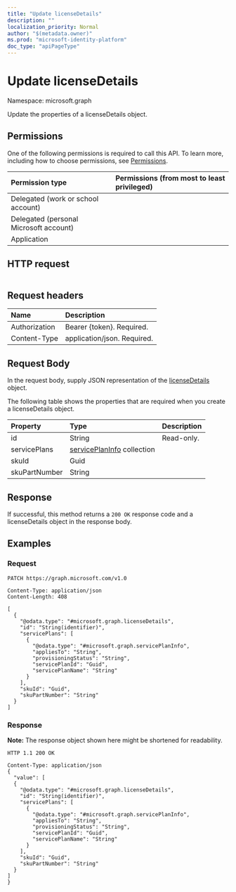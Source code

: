 ```yaml
---
title: "Update licenseDetails"
description: ""
localization_priority: Normal
author: "$(metadata.owner)"
ms.prod: "microsoft-identity-platform"
doc_type: "apiPageType"
---
```


# Update licenseDetails

Namespace: microsoft.graph

Update the properties of a licenseDetails object.

## Permissions

One of the following permissions is required to call this API. To learn more, including how to choose permissions, see [Permissions](/graph/permissions-reference).

| Permission type                        | Permissions (from most to least privileged) |
| :------------------------------------- | :------------------------------------------ |
| Delegated (work or school account)     |                                             |
| Delegated (personal Microsoft account) |                                             |
| Application                            |                                             |

## HTTP request

<!-- {
  "blockType": "ignored"
}
-->

```http

```

## Request headers

| Name          | Description                 |
| :------------ | :-------------------------- |
| Authorization | Bearer {token}. Required.   |
| Content-Type  | application/json. Required. |

## Request Body

In the request body, supply JSON representation of the [licenseDetails](../resources/-licensedetails.md) object.

<!-- Actions and Functions -->

<!-- CRUD Methods -->

The following table shows the properties that are required when you create a licenseDetails object.

| Property      | Type                                                          | Description |
| :------------ | :------------------------------------------------------------ | :---------- |
| id            | String                                                        | Read-only.  |
| servicePlans  | [servicePlanInfo](../resources/serviceplaninfo.md) collection |             |
| skuId         | Guid                                                          |             |
| skuPartNumber | String                                                        |             |

## Response

If successful, this method returns a `200 OK` response code and a licenseDetails object in the response body.

## Examples

### Request

<!-- {
  "blockType": "request",
  "name": "update_licensedetails"
}
-->

```http
PATCH https://graph.microsoft.com/v1.0

Content-Type: application/json
Content-Length: 408

[
  {
    "@odata.type": "#microsoft.graph.licenseDetails",
    "id": "String(identifier)",
    "servicePlans": [
      {
        "@odata.type": "#microsoft.graph.servicePlanInfo",
        "appliesTo": "String",
        "provisioningStatus": "String",
        "servicePlanId": "Guid",
        "servicePlanName": "String"
      }
    ],
    "skuId": "Guid",
    "skuPartNumber": "String"
  }
]

```

### Response

**Note:** The response object shown here might be shortened for readability.

<!-- {
  "blockType": "response",
  "truncated": true,
  "@odata.type": "$(this.ReturnTypeFullName)"
}
-->

```http
HTTP 1.1 200 OK

Content-Type: application/json
{
  "value": [
  {
    "@odata.type": "#microsoft.graph.licenseDetails",
    "id": "String(identifier)",
    "servicePlans": [
      {
        "@odata.type": "#microsoft.graph.servicePlanInfo",
        "appliesTo": "String",
        "provisioningStatus": "String",
        "servicePlanId": "Guid",
        "servicePlanName": "String"
      }
    ],
    "skuId": "Guid",
    "skuPartNumber": "String"
  }
]
}

```
